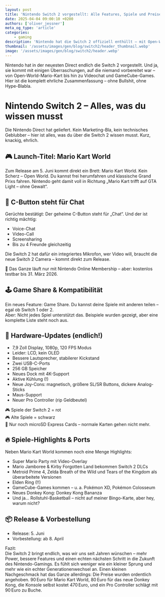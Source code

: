 ```yaml
---
layout: post
title: 'Nintendo Switch 2 vorgestellt: Alle Features, Spiele und Preise im Überblick'
date: 2025-04-04 09:00:10 +0200
authors: ['oliver_jessner']
meta_og_type: 'article'
categories:
    - gaming
description: 'Nintendo hat die Switch 2 offiziell enthüllt – mit Open-World-Mario Kart, Videochat, GameCube-Games und mehr Power unter der Haube. Aber der Fortschritt hat seinen Preis.'
thumbnail: '/assets/images/gen/blog/switch2/header_thumbnail.webp'
image: '/assets/images/gen/blog/switch2/header.webp'
---
```


Nintendo hat in der neuesten Direct endlich die Switch 2 vorgestellt. Und ja, sie kommt mit einigen Überraschungen, auf die niemand vorbereitet war – von Open-World-Mario-Kart bis hin zu Videochat und GameCube-Games.
Hier ist die komplett ehrliche Zusammenfassung – ohne Bullshit, ohne Hype-Blabla.

# Nintendo Switch 2 – Alles, was du wissen musst

Die Nintendo Direct hat geliefert. Kein Marketing-Bla, kein technisches Geblubber – hier ist alles, was du über die Switch 2 wissen musst. Kurz, knackig, ehrlich.

## 🎮 Launch-Titel: Mario Kart World

Zum Release am 5. Juni kommt direkt ein Brett: Mario Kart World. Kein Scherz – Open World. Du kannst frei herumfahren und klassische Grand Prixs fahren. Nintendo geht damit voll in Richtung „Mario Kart trifft auf GTA Light – ohne Gewalt“.

## 🧠 C-Button steht für Chat

Gerüchte bestätigt: Der geheime C-Button steht für „Chat“. Und der ist richtig mächtig:

-   Voice-Chat
-   Video-Call
-   Screensharing
-   Bis zu 4 Freunde gleichzeitig

Die Switch 2 hat dafür ein integriertes Mikrofon, wer Video will, braucht die neue Switch 2 Camera – kommt direkt zum Release.

📌 Das Ganze läuft nur mit Nintendo Online Membership – aber: kostenlos testbar bis 31. März 2026.

## 🕹️ Game Share & Kompatibilität

Ein neues Feature: Game Share. Du kannst deine Spiele mit anderen teilen – egal ob Switch 1 oder 2.  
Aber: Nicht jedes Spiel unterstützt das. Beispiele wurden gezeigt, aber eine komplette Liste steht noch aus.

## 🧱 Hardware-Updates (endlich!)

-   7,9 Zoll Display, 1080p, 120 FPS Modus
-   Leider: LCD, kein OLED
-   Bessere Lautsprecher, stabilerer Kickstand
-   Zwei USB-C-Ports
-   256 GB Speicher
-   Neues Dock mit 4K-Support
-   Aktive Kühlung (!)
-   Neue Joy-Cons: magnetisch, größere SL/SR Buttons, dickere Analog-Sticks
-   Maus-Support
-   Neuer Pro Controller (rip Geldbeutel)

🎮 Spiele der Switch 2 = rot  
🎮 Alte Spiele = schwarz  
💾 Nur noch microSD Express Cards – normale Karten gehen nicht mehr.

## 🔥 Spiele-Highlights & Ports

Neben Mario Kart World kommen noch eine Menge Highlights:

-   Super Mario Party mit Video-Overlay
-   Mario Jamboree & Kirby Forgotten Land bekommen Switch 2 DLCs
-   Metroid Prime 4, Zelda Breath of the Wild und Tears of the Kingdom als überarbeitete Versionen
-   Elden Ring (!!)
-   GameCube-Games kommen – u. a. Pokémon XD, Pokémon Colosseum
-   Neues Donkey Kong: Donkey Kong Bananza
-   Und ja… Rollstuhl-Basketball – nicht auf meiner Bingo-Karte, aber hey, warum nicht?

## 📦 Release & Vorbestellung

-   Release: 5. Juni
-   Vorbestellung: ab 8. April

Fazit:  
Die Switch 2 bringt endlich, was wir uns seit Jahren wünschen – mehr Power, bessere Features und einen echten nächsten Schritt in die Zukunft des Nintendo-Gamings.
Es fühlt sich weniger wie ein kleiner Sprung und mehr wie ein echter Generationenwechsel an.
Einen kleinen Nachgeschmack hat das Ganze allerdings: Die Preise wurden ordentlich angehoben.
90 Euro für Mario Kart World, 80 Euro für das neue Donkey Kong, die Konsole selbst kostet 470 Euro, und ein Pro Controller schlägt mit 90 Euro zu Buche.
